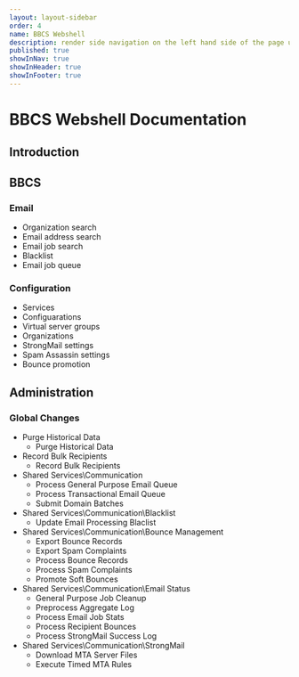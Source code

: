 ```yaml
---
layout: layout-sidebar
order: 4
name: BBCS Webshell
description: render side navigation on the left hand side of the page using H2 tags
published: true
showInNav: true
showInHeader: true
showInFooter: true
---
```



# BBCS Webshell Documentation #

## Introduction 

## BBCS
### Email
- Organization search
- Email address search
- Email job search
- Blacklist
- Email job queue

### Configuration
- Services
- Configuarations
- Virtual server groups
- Organizations
- StrongMail settings
- Spam Assassin settings
- Bounce promotion

## Administration
### Global Changes
- Purge Historical Data
    - Purge Historical Data
- Record Bulk Recipients
    - Record Bulk Recipients
- Shared Services\Communication
    - Process General Purpose Email Queue
    - Process Transactional Email Queue
    - Submit Domain Batches
- Shared Services\Communication\Blacklist
    - Update Email Processing Blaclist
- Shared Services\Communication\Bounce Management
    - Export Bounce Records
    - Export Spam Complaints
    - Process Bounce Records
    - Process Spam Complaints
    - Promote Soft Bounces
- Shared Services\Communication\Email Status
    - General Purpose Job Cleanup
    - Preprocess Aggregate Log
    - Process Email Job Stats
    - Process Recipient Bounces
    - Process StrongMail Success Log
- Shared Services\Communication\StrongMail
    - Download MTA Server Files
    - Execute Timed MTA Rules

